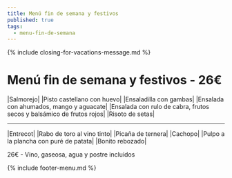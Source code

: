```yaml
---
title: Menú fin de semana y festivos
published: true
tags:
  - menu-fin-de-semana
---
```


{% include closing-for-vacations-message.md %}

# Menú fin de semana y festivos - 26€

|Salmorejo|
|Pisto castellano con huevo|
|Ensaladilla con gambas|
|Ensalada con ahumados, mango y aguacate|
|Ensalada con rulo de cabra, frutos secos y balsámico de frutos rojos|
|Risoto de setas|

------

|Entrecot|
|Rabo de toro al vino tinto|
|Picaña de ternera|
|Cachopo|
|Pulpo a la plancha con puré de patata|
|Bonito rebozado|

<!-- |Cordero asado|eligiendo este segundo plato se añade 10€ al menú, en total 36€| -->

26€ - Vino, gaseosa, agua y postre incluidos

{% include footer-menu.md %}
